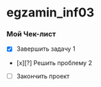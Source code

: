 # egzamin_inf03

### Мой Чек-лист

- [x] Завершить задачу 1
- [x][?] Решить проблему 2
- [ ] Закончить проект
